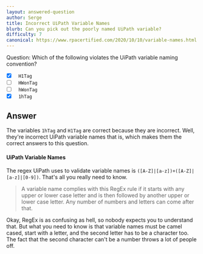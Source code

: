 ```yaml
---
layout: answered-question
author: Serge
title: Incorrect UiPath Variable Names
blurb: Can you pick out the poorly named UiPath variable?
difficulty: 7
canonical: https://www.rpacertified.com/2020/10/10/variable-names.html
---
```


Question: Which of the following violates the UiPath variable naming convention?

- [x] &nbsp;  `H1Tag`
- [ ] &nbsp;  `HWonTag`
- [ ] &nbsp;  `hWonTag`
- [x] &nbsp;  `1hTag`

## Answer

The variables `1hTag` and `H1Tag` are correct because they are incorrect. Well, they're incorrect UiPath variable names that is, which makes them the correct answers to this question.

#### UiPath Variable Names

The regex UiPath uses to validate variable names is `([A-Z]|[a-z])+([A-Z]|[a-z]|[0-9])`. That's all you really need to know.

> A variable name complies with this RegEx rule if it starts with any upper or lower case letter and is then followed by another upper or lower case letter. Any number of numbers and letters can come after that.

Okay, RegEx is as confusing as hell, so nobody expects you to understand that. But what you need to know is that variable names must be camel cased, start with a letter, and the second letter has to be a character too. The fact that the second character can't be a number throws a lot of people off.
